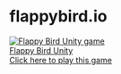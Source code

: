 # flappybird.io
<a href="http://www.y8.com/games/flappy_bird_unity" target="_blank"><img alt="Flappy Bird Unity game" class="playable" src="http://img-ak.y8.com/cloud/y8-thumbs/56899/big.gif?1462109809" /><br />Flappy Bird Unity<br />Click here to play this game</a>
